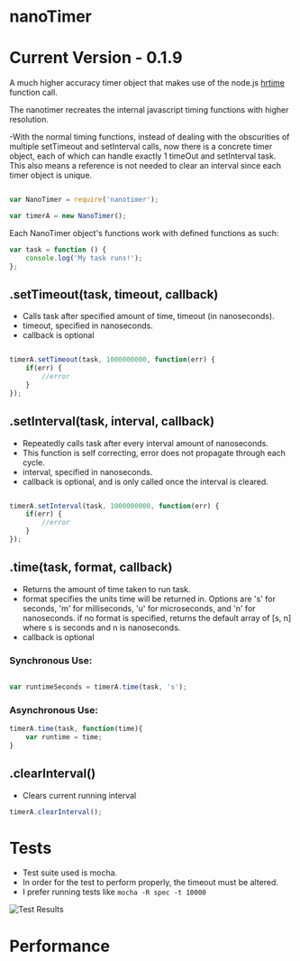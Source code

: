 # nanoTimer
# Current Version - 0.1.9

A much higher accuracy timer object that makes use of the node.js [hrtime](http://nodejs.org/api/process.html#process_process_hrtime) function call.

The nanotimer recreates the internal javascript timing functions with higher resolution.

-With the normal timing functions, instead of dealing with the obscurities of multiple setTimeout and 
setInterval calls, now there is a concrete timer object, each of which can handle exactly 1 timeOut and 
setInterval task. This also means a reference is not needed to clear an interval since each timer object is
unique.



```js

var NanoTimer = require('nanotimer');

var timerA = new NanoTimer();


```

Each NanoTimer object's functions work with defined functions as such:
```js
var task = function () {
    console.log('My task runs!');
};
```


## .setTimeout(task, timeout, callback)
* Calls task after specified amount of time, timeout (in nanoseconds).
* timeout, specified in nanoseconds.
* callback is optional
```js

timerA.setTimeout(task, 1000000000, function(err) {
    if(err) {
        //error
    }
});
```

## .setInterval(task, interval, callback)
* Repeatedly calls task after every interval amount of nanoseconds.
* This function is self correcting, error does not propagate through each cycle.
* interval, specified in nanoseconds.
* callback is optional, and is only called once the interval is cleared.
```js

timerA.setInterval(task, 1000000000, function(err) {
    if(err) {
        //error
    }
});
```

## .time(task, format, callback)
* Returns the amount of time taken to run task.
* format specifies the units time will be returned in. Options are 's' for seconds, 'm' for milliseconds, 'u' for microseconds, 
and 'n' for nanoseconds. if no format is specified, returns the default array of [s, n] where s is seconds and n is nanoseconds.
* callback is optional

### Synchronous Use:
```js

var runtimeSeconds = timerA.time(task, 's');

```

### Asynchronous Use:
```js
timerA.time(task, function(time){
	var runtime = time;
}
```

## .clearInterval()
* Clears current running interval
```js
timerA.clearInterval();
```


# Tests

* Test suite used is mocha.
* In order for the test to perform properly, the timeout must be altered.
* I prefer running tests like `mocha -R spec -t 10000`

![](https://raw.github.com/Krb686/nanotimer/master/test/0.1.9.png "Test Results")

# Performance









